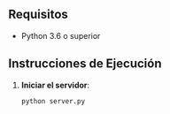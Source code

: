 
## Requisitos
- Python 3.6 o superior

## Instrucciones de Ejecución

1. **Iniciar el servidor**:
   ```bash
   python server.py